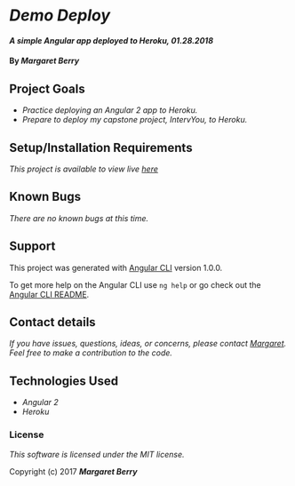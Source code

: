 # _Demo Deploy_

#### _A simple Angular app deployed to Heroku, 01.28.2018_

#### By _**Margaret Berry**_

## Project Goals
* _Practice deploying an Angular 2 app to Heroku._
* _Prepare to deploy my capstone project, IntervYou, to Heroku._

## Setup/Installation Requirements
_This project is available to view live [here](https://margaret-demo-deploy.herokuapp.com/)_

## Known Bugs
_There are no known bugs at this time._

## Support
This project was generated with [Angular CLI](https://github.com/angular/angular-cli) version 1.0.0.

To get more help on the Angular CLI use `ng help` or go check out the [Angular CLI README](https://github.com/angular/angular-cli/blob/master/README.md).

## Contact details
_If you have issues, questions, ideas, or concerns, please contact [Margaret](codeberry1@gmail.com). Feel free to make a contribution to the code._

## Technologies Used
* _Angular 2_
* _Heroku_

### License
*This software is licensed under the MIT license.*

Copyright (c) 2017 **_Margaret Berry_**
